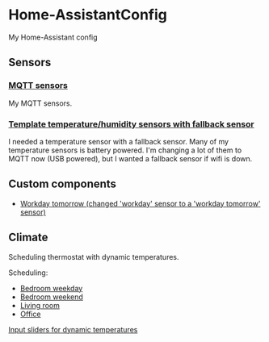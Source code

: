 # Home-AssistantConfig
My Home-Assistant config

## Sensors
### [MQTT sensors](https://github.com/LaStrada/MQTT-sensors)
My MQTT sensors.

### [Template temperature/humidity sensors with fallback sensor](https://github.com/LaStrada/Home-AssistantConfig/blob/master/sensors/template.yaml#L120)
I needed a temperature sensor with a fallback sensor. Many of my temperature sensors is battery powered. I'm changing a lot of them to MQTT now (USB powered), but I wanted a fallback sensor if wifi is down.

## Custom components
- [Workday tomorrow (changed 'workday' sensor to a 'workday tomorrow' sensor)](https://github.com/LaStrada/Home-AssistantConfig/blob/master/custom_components/binary_sensor/workday_tomorrow.py)

## Climate
Scheduling thermostat with dynamic temperatures.

Scheduling:
- [Bedroom weekday](https://github.com/LaStrada/Home-AssistantConfig/blob/master/automation/heat_bedroom_weekday.yaml)
- [Bedroom weekend](https://github.com/LaStrada/Home-AssistantConfig/blob/master/automation/heat_bedroom_weekend.yaml)
- [Living room](https://github.com/LaStrada/Home-AssistantConfig/blob/master/automation/heat_living_room.yaml)
- [Office](https://github.com/LaStrada/Home-AssistantConfig/blob/master/automation/heat_office.yaml)

[Input sliders for dynamic temperatures](https://github.com/LaStrada/Home-AssistantConfig/blob/master/input_slider.yaml)
